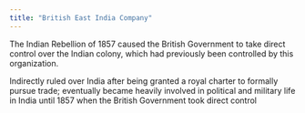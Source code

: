 ```yaml
---
title: "British East India Company"
---
```

The Indian Rebellion of 1857 caused the British Government to take direct control over the Indian colony, which had previously been controlled by this organization.

Indirectly ruled over India after being granted a royal charter to formally pursue trade; eventually became heavily involved in political and military life in India until 1857 when the British Government took direct control

